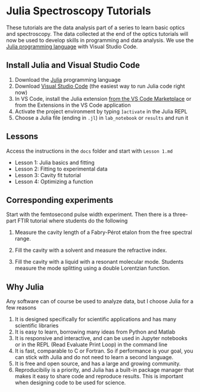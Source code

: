 # Julia Spectroscopy Tutorials

These tutorials are the data analysis part of a series to learn
basic optics and spectroscopy.
The data collected at the end of the optics tutorials will now be used
to develop skills in programming and data analysis.
We use the [Julia programming language](https://julialang.org) with Visual Studio Code. 


## Install Julia and Visual Studio Code

1. Download the [Julia](https://julialang.org/downloads/) programming language
2. Download [Visual Studio Code](https://code.visualstudio.com/download) (the easiest way to run Julia code right now)
3. In VS Code, install the Julia extension [from the VS Code Marketplace](https://marketplace.visualstudio.com/items?itemName=julialang.language-julia) or from the Extensions in the VS Code application
4. Activate the project environment by typing `]activate` in the Julia REPL
5. Choose a Julia file (ending in `.jl`) in `lab_notebook` or `results` and run it


## Lessons

Access the instructions in the `docs` folder and start with `Lesson 1.md`

- Lesson 1: Julia basics and fitting
- Lesson 2: Fitting to experimental data
- Lesson 3: Cavity fit tutorial
- Lesson 4: Optimizing a function


## Corresponding experiments

Start with the femtosecond pulse width experiment.
Then there is a three-part FTIR tutorial where students do the following

1. Measure the cavity length of a Fabry-Pérot etalon from the free spectral range.

2. Fill the cavity with a solvent and measure the refractive index.

3. Fill the cavity with a liquid with a resonant molecular mode. Students measure the mode splitting using a double Lorentzian function.


## Why Julia

Any software can of course be used to analyze data,
but I choose Julia for a few reasons

1. It is designed specifically for scientific applications and has many scientific libraries
2. It is easy to learn, borrowing many ideas from Python and Matlab
3. It is responsive and interactive, and can be used in Jupyter notebooks or in the REPL (Read Evaluate Print Loop) in the command line
4. It is fast, comparable to C or Fortran. So if performance is your goal, you can stick with Julia and do not need to learn a second language.
5. It is free and open source, and has a large and growing community.
6. Reproducibiliy is a priority, and Julia has a built-in package manager that makes it easy to share code and reproduce results. This is important when designing code to be used for science.
